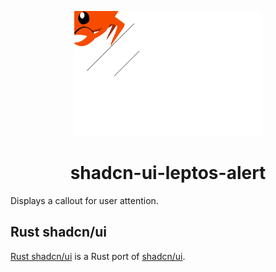 <p align="center">
    <a href="../../../logo.svg" alt="Rust shadcn/ui logo">
        <img src="../../../logo.svg" width="300" height="200">
    </a>
</p>

<h1 align="center">shadcn-ui-leptos-alert</h1>

Displays a callout for user attention.

## Rust shadcn/ui

[Rust shadcn/ui](https://github.com/RustForWeb/shadcn-ui) is a Rust port of [shadcn/ui](https://ui.shadcn.com/).
